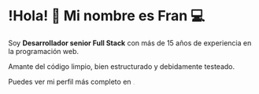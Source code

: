 # !Hola! 👋 Mi nombre es **Fran** 💻

Soy **Desarrollador senior Full Stack** con más de 15 años de experiencia en la programación web.

Amante del código limpio, bien estructurado y debidamente testeado.

Puedes ver mi perfil más completo en [<img src="https://user-images.githubusercontent.com/10447789/109843751-b40bdd80-7c4b-11eb-8f8e-3b0831c7d791.png" alt="LI-In-Bug" style="zoom:5%;" />](https://www.linkedin.com/in/fnortes/)

